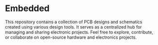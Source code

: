 # Embedded
This repository contains a collection of PCB designs and schematics created using various design tools. It serves as a centralized hub for managing and sharing electronic projects. Feel free to explore, contribute, or collaborate on open-source hardware and electronics projects.

